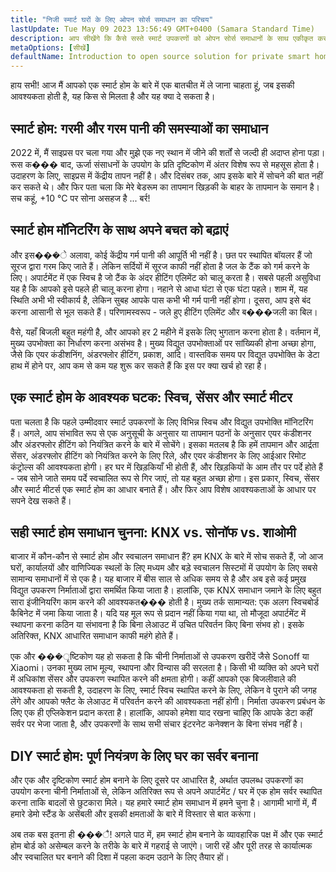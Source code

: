 ```yaml
---
title: "निजी स्मार्ट घरों के लिए ओपन सोर्स समाधान का परिचय"
lastUpdate: Tue May 09 2023 13:56:49 GMT+0400 (Samara Standard Time)
description: आप सीखेंगे कि कैसे सस्ते स्मार्ट उपकरणों को ओपन सोर्स समाधानों के साथ एकीकृत करके अपने स्मार्ट होम को निजी दिशा में बनाए रखें और इसके काम में बादलों पर निर्भर न हों।
metaOptions: [सीखें]
defaultName: Introduction to open source solution for private smart homes
---
```


<LessonImages src="smart-home-intro/open-source-private-smart-home-intro.png" imageClasses="mb full" />

<RoboAcademyText>
  हाय सभी! आज मैं आपको एक स्मार्ट होम के बारे में एक बातचीत में ले जाना चाहता हूं, जब इसकी आवश्यकता होती है, यह किस से मिलता है और यह क्या दे सकता है।
</RoboAcademyText>

## स्मार्ट होम: गरमी और गरम पानी की समस्याओं का समाधान

2022 में, मैं साइप्रस पर चला गया और मुझे एक नए स्थान में जीने की शर्तों से जल्दी ही अदाप्त होना पड़ा। रूस क��� बाद, ऊर्जा संसाधनों के उपयोग के प्रति दृष्टिकोण में अंतर विशेष रूप से महसूस होता है। उदाहरण के लिए, साइप्रस में केंद्रीय तापन नहीं है। और दिसंबर तक, आप इसके बारे में सोचने की बात नहीं कर सकते थे। और फिर पता चला कि मेरे बेडरूम का तापमान खिड़की के बाहर के तापमान के समान है। सच कहूं, +10 °C पर सोना असहज है ... बर्र!

## स्मार्ट होम मॉनिटरिंग के साथ अपने बचत को बढ़ाएं

और इस���े अलावा, कोई केंद्रीय गर्म पानी की आपूर्ति भी नहीं है। छत पर स्थापित बॉयलर हैं जो सूरज द्वारा गरम किए जाते हैं। लेकिन सर्दियों में सूरज काफी नहीं होता है जल के टैंक को गर्म करने के लिए। अपार्टमेंट में एक स्विच है जो टैंक के अंदर हीटिंग एलिमेंट को चालू करता है। सबसे पहली असुविधा यह है कि आपको इसे पहले ही चालू करना होगा। नहाने से आधा घंटा से एक घंटा पहले। शाम में, यह स्थिति अभी भी स्वीकार्य है, लेकिन सुबह आपके पास कभी भी गर्म पानी नहीं होगा। दूसरा, आप इसे बंद करना आसानी से भूल सकते हैं। परिणामस्वरूप - जले हुए हीटिंग एलिमेंट और ब���जली का बिल।

वैसे, यहाँ बिजली बहुत महंगी है, और आपको हर 2 महीने में इसके लिए भुगतान करना होता है। वर्तमान में, मुख्य उपभोक्ता का निर्धारण करना असंभव है। मुख्य विद्युत उपभोक्ताओं पर सांख्यिकी होना अच्छा होगा, जैसे कि एयर कंडीशनिंग, अंडरफ्लोर हीटिंग, प्रकाश, आदि। वास्तविक समय पर विद्युत उपभोक्ति के डेटा हाथ में होने पर, आप कम से कम यह शुरू कर सकते हैं कि इस पर क्या खर्च हो रहा है।

## एक स्मार्ट होम के आवश्यक घटक: स्विच, सेंसर और स्मार्ट मीटर

पता चलता है कि पहले उम्मीदवार स्मार्ट उपकरणों के लिए विभिन्न स्विच और विद्युत उपभोक्ति मॉनिटरिंग हैं। अगले, आप संभावित रूप से एक अनुसूची के अनुसार या तापमान पठनों के अनुसार एयर कंडीशनर और अंडरफ्लोर हीटिंग को नियंत्रित करने के बारे में सोचेंगे। इसका मतलब है कि हमें तापमान और आर्द्रता सेंसर, अंडरफ्लोर हीटिंग को नियंत्रित करने के लिए रिले, और एयर कंडीशनर के लिए आईआर रिमोट कंट्रोल्स की आवश्यकता होगी। हर घर में खिड़कियाँ भी होती हैं, और खिड़कियों के आम तौर पर पर्दे होते हैं - जब सोने जाते समय पर्दे स्वचालित रूप से गिर जाएं, तो यह बहुत अच्छा होगा। इस प्रकार, स्विच, सेंसर और स्मार्ट मीटर्स एक स्मार्ट होम का आधार बनाते हैं। और फिर आप विशेष आवश्यकताओं के आधार पर सपने देख सकते हैं।

## सही स्मार्ट होम समाधान चुनना: KNX vs. सोनॉफ vs. शाओमी

बाजार में कौन-कौन से स्मार्ट होम और स्वचालन समाधान हैं? हम KNX के बारे में सोच सकते हैं, जो आज घरों, कार्यालयों और वाणिज्यिक स्थलों के लिए मध्यम और बड़े स्वचालन सिस्टमों में उपयोग के लिए सबसे सामान्य समाधानों में से एक है। यह बाजार में बीस साल से अधिक समय से है और अब इसे कई प्रमुख विद्युत उपकरण निर्माताओं द्वारा समर्थित किया जाता है। हालांकि, एक KNX समाधान जमाने के लिए बहुत सारा इंजीनियरिंग काम करने की आवश्यकत��� होती है। मुख्य तर्क सामान्यत: एक अलग स्विचबोर्ड कैबिनेट में जमा किया जाता है। यदि यह मूल रूप से प्रदान नहीं किया गया था, तो मौजूदा अपार्टमेंट में स्थापना करना कठिन या संभावना है कि बिना लेआउट में उचित परिवर्तन किए बिना संभव हो। इसके अतिरिक्त, KNX आधारित समाधान काफी महंगे होते हैं।

एक और ���ृष्टिकोण यह हो सकता है कि चीनी निर्माताओं से उपकरण खरीदें जैसे Sonoff या Xiaomi। उनका मुख्य लाभ मूल्य, स्थापना और विन्यास की सरलता है। किसी भी व्यक्ति को अपने घरों में अधिकांश सेंसर और उपकरण स्थापित करने की क्षमता होगी। कहीं आपको एक बिजलीवाले की आवश्यकता हो सकती है, उदाहरण के लिए, स्मार्ट स्विच स्थापित करने के लिए, लेकिन वे पुराने की जगह लेंगे और आपको फ्लैट के लेआउट में परिवर्तन करने की आवश्यकता नहीं होगी। निर्माता उपकरण प्रबंधन के लिए एक ही एप्लिकेशन प्रदान करता है। हालांकि, आपको हमेशा याद रखना चाहिए कि आपके डेटा कहीं सर्वर पर भेजा जाता है, और उपकरणों के साथ सभी संचार इंटरनेट कनेक्शन के बिना संभव नहीं है।


## DIY स्मार्ट होम: पूर्ण नियंत्रण के लिए घर का सर्वर बनाना

और एक और दृष्टिकोण स्मार्ट होम बनाने के लिए दूसरे पर आधारित है, अर्थात उपलब्ध उपकरणों का उपयोग करना चीनी निर्माताओं से, लेकिन अतिरिक्त रूप से अपने अपार्टमेंट / घर में एक होम सर्वर स्थापित करना ताकि बादलों से छुटकारा मिले। यह हमारे स्मार्ट होम समाधान में हमने चुना है। आगामी भागों में, मैं हमारे डेमो स्टैंड के असेंबली और इसकी क्षमताओं के बारे में विस्तार से बात करूंगा।

<RoboAcademyText fWeight="500">
  अब तक बस इतना ही ���ै! अगले पाठ में, हम स्मार्ट होम बनाने के व्यावहारिक पक्ष में और एक स्मार्ट होम बोर्ड को असेम्बल करने के तरीके के बारे में गहराई से जाएंगे। जारी रहें और पूरी तरह से कार्यात्मक और स्वचालित घर बनाने की दिशा में पहला कदम उठाने के लिए तैयार हों।
</RoboAcademyText>